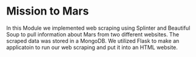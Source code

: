 # Mission to Mars

In this Module we implemented web scraping using Splinter and Beautiful Soup to pull information about Mars from two different websites. The scraped data was stored in a MongoDB. We utilized Flask to make an applicatoin to run our web scraping and put it into an HTML website. 
